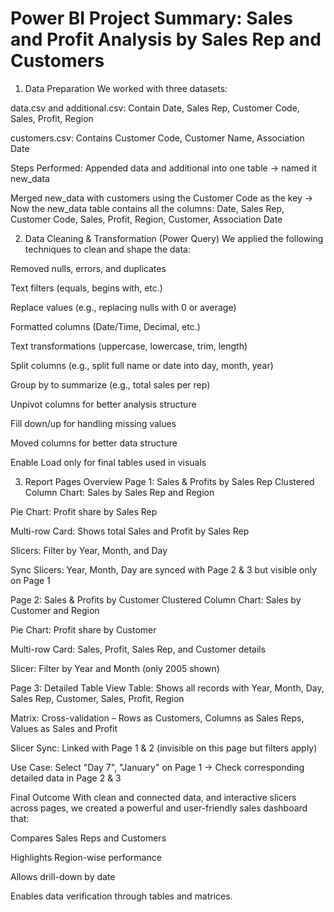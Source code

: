 # Power BI Project Summary: Sales and Profit Analysis by Sales Rep and Customers

1. Data Preparation
We worked with three datasets:

data.csv and additional.csv: Contain Date, Sales Rep, Customer Code, Sales, Profit, Region

customers.csv: Contains Customer Code, Customer Name, Association Date

 Steps Performed:
Appended data and additional into one table → named it new_data

Merged new_data with customers using the Customer Code as the key
→ Now the new_data table contains all the columns:
Date, Sales Rep, Customer Code, Sales, Profit, Region, Customer, Association Date

2. Data Cleaning & Transformation (Power Query)
We applied the following techniques to clean and shape the data:

 Removed nulls, errors, and duplicates

 Text filters (equals, begins with, etc.)

 Replace values (e.g., replacing nulls with 0 or average)

 Formatted columns (Date/Time, Decimal, etc.)

 Text transformations (uppercase, lowercase, trim, length)

 Split columns (e.g., split full name or date into day, month, year)

 Group by to summarize (e.g., total sales per rep)

 Unpivot columns for better analysis structure

 Fill down/up for handling missing values

 Moved columns for better data structure

 Enable Load only for final tables used in visuals

 3. Report Pages Overview
 Page 1: Sales & Profits by Sales Rep
 Clustered Column Chart: Sales by Sales Rep and Region

 Pie Chart: Profit share by Sales Rep

 Multi-row Card: Shows total Sales and Profit by Sales Rep

 Slicers: Filter by Year, Month, and Day

 Sync Slicers: Year, Month, Day are synced with Page 2 & 3 but visible only on Page 1

 Page 2: Sales & Profits by Customer
 Clustered Column Chart: Sales by Customer and Region

 Pie Chart: Profit share by Customer

 Multi-row Card: Sales, Profit, Sales Rep, and Customer details

 Slicer: Filter by Year and Month (only 2005 shown)

 Page 3: Detailed Table View
 Table: Shows all records with Year, Month, Day, Sales Rep, Customer, Sales, Profit, Region

 Matrix: Cross-validation – Rows as Customers, Columns as Sales Reps, Values as Sales and Profit

 Slicer Sync: Linked with Page 1 & 2 (invisible on this page but filters apply)

 Use Case: Select "Day 7", "January" on Page 1 → Check corresponding detailed data in Page 2 & 3

  Final Outcome
With clean and connected data, and interactive slicers across pages, we created a powerful and user-friendly sales dashboard that:

Compares Sales Reps and Customers

Highlights Region-wise performance

Allows drill-down by date

Enables data verification through tables and matrices.



